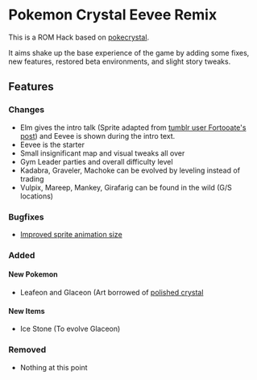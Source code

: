 # Pokemon Crystal Eevee Remix

This is a ROM Hack based on [pokecrystal](https://github.com/pret/pokecrystal).

It aims shake up the base experience of the game by adding some fixes, new features, restored beta environments, and slight story tweaks.

## Features

### Changes
- Elm gives the intro talk (Sprite adapted from [tumblr user Fortooate's post](https://fortooate.tumblr.com/post/178930995769)) and Eevee is shown during the intro text.
- Eevee is the starter
- Small insignificant map and visual tweaks all over
- Gym Leader parties and overall difficulty level
- Kadabra, Graveler, Machoke can be evolved by leveling instead of trading
- Vulpix, Mareep, Mankey, Girafarig can be found in the wild (G/S locations)

### Bugfixes
- [Improved sprite animation size](https://github.com/pret/pokecrystal/wiki/Increase-Pok%C3%A9mon-sprite-animation-size)

### Added
#### New Pokemon
- Leafeon and Glaceon (Art borrowed of [polished crystal](https://github.com/Rangi42/polishedcrystal )
#### New Items
- Ice Stone (To evolve Glaceon)

### Removed
- Nothing at this point